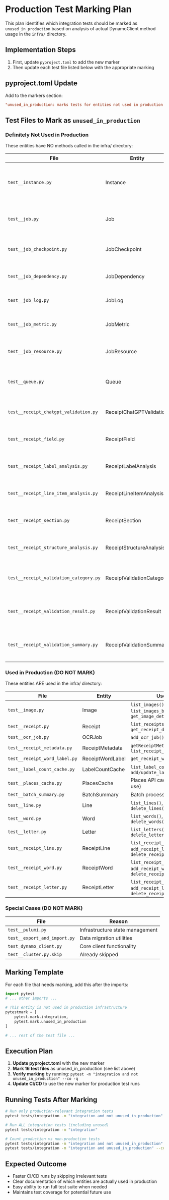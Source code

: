 # Production Test Marking Plan

This plan identifies which integration tests should be marked as `unused_in_production` based on analysis of actual DynamoClient method usage in the `infra/` directory.

## Implementation Steps

1. First, update `pyproject.toml` to add the new marker
2. Then update each test file listed below with the appropriate marking

## pyproject.toml Update

Add to the markers section:
```toml
"unused_in_production: marks tests for entities not used in production infrastructure",
```

## Test Files to Mark as `unused_in_production`

### Definitely Not Used in Production

These entities have NO methods called in the infra/ directory:

| File | Entity | Reason |
|------|--------|---------|
| `test__instance.py` | Instance | No instance-related methods found in infra/ |
| `test__job.py` | Job | Generic job entity not used (OCR Job is used instead) |
| `test__job_checkpoint.py` | JobCheckpoint | No job checkpoint methods found |
| `test__job_dependency.py` | JobDependency | No job dependency methods found |
| `test__job_log.py` | JobLog | No job log methods found |
| `test__job_metric.py` | JobMetric | No job metric methods found |
| `test__job_resource.py` | JobResource | No job resource methods found |
| `test__queue.py` | Queue | Queue operations handled differently in infra |
| `test__receipt_chatgpt_validation.py` | ReceiptChatGPTValidation | No ChatGPT validation methods found |
| `test__receipt_field.py` | ReceiptField | No receipt field methods found |
| `test__receipt_label_analysis.py` | ReceiptLabelAnalysis | No label analysis methods found |
| `test__receipt_line_item_analysis.py` | ReceiptLineItemAnalysis | No line item analysis methods found |
| `test__receipt_section.py` | ReceiptSection | No receipt section methods found |
| `test__receipt_structure_analysis.py` | ReceiptStructureAnalysis | No structure analysis methods found |
| `test__receipt_validation_category.py` | ReceiptValidationCategory | No validation category methods found |
| `test__receipt_validation_result.py` | ReceiptValidationResult | No validation result methods found |
| `test__receipt_validation_summary.py` | ReceiptValidationSummary | No validation summary methods found |

### Used in Production (DO NOT MARK)

These entities ARE used in the infra/ directory:

| File | Entity | Used Methods |
|------|--------|--------------|
| `test__image.py` | Image | `list_images()`, `list_images_by_type()`, `get_image_details()` |
| `test__receipt.py` | Receipt | `list_receipts()`, `get_receipt_details()` |
| `test__ocr_job.py` | OCRJob | `add_ocr_job()`, `addOCRJob()` |
| `test__receipt_metadata.py` | ReceiptMetadata | `getReceiptMetadata()`, `list_receipt_metadatas()` |
| `test__receipt_word_label.py` | ReceiptWordLabel | `get_receipt_word_labels_by_label()` |
| `test__label_count_cache.py` | LabelCountCache | `list_label_count_caches()`, `add/update_label_count_cache()` |
| `test__places_cache.py` | PlacesCache | Places API caching (keep for future use) |
| `test__batch_summary.py` | BatchSummary | Batch processing operations |
| `test__line.py` | Line | `list_lines()`, `add_lines()`, `delete_lines()` |
| `test__word.py` | Word | `list_words()`, `add_words()`, `delete_words()` |
| `test__letter.py` | Letter | `list_letters()`, `add_letters()`, `delete_letters()` |
| `test__receipt_line.py` | ReceiptLine | `list_receipt_lines()`, `add_receipt_lines()`, `delete_receipt_lines()` |
| `test__receipt_word.py` | ReceiptWord | `list_receipt_words()`, `add_receipt_words()`, `delete_receipt_words()` |
| `test__receipt_letter.py` | ReceiptLetter | `list_receipt_letters()`, `add_receipt_letters()`, `delete_receipt_letters()` |

### Special Cases (DO NOT MARK)

| File | Reason |
|------|--------|
| `test__pulumi.py` | Infrastructure state management |
| `test__export_and_import.py` | Data migration utilities |
| `test_dynamo_client.py` | Core client functionality |
| `test__cluster.py.skip` | Already skipped |

## Marking Template

For each file that needs marking, add this after the imports:

```python
import pytest
# ... other imports ...

# This entity is not used in production infrastructure
pytestmark = [
    pytest.mark.integration,
    pytest.mark.unused_in_production
]

# ... rest of the test file ...
```

## Execution Plan

1. **Update pyproject.toml** with the new marker
2. **Mark 16 test files** as unused_in_production (see list above)
3. **Verify marking** by running: `pytest -m "integration and not unused_in_production" --co -q`
4. **Update CI/CD** to use the new marker for production test runs

## Running Tests After Marking

```bash
# Run only production-relevant integration tests
pytest tests/integration -m "integration and not unused_in_production"

# Run ALL integration tests (including unused)
pytest tests/integration -m "integration"

# Count production vs non-production tests
pytest tests/integration -m "integration and not unused_in_production" --co -q | wc -l
pytest tests/integration -m "integration and unused_in_production" --co -q | wc -l
```

## Expected Outcome

- Faster CI/CD runs by skipping irrelevant tests
- Clear documentation of which entities are actually used in production
- Easy ability to run full test suite when needed
- Maintains test coverage for potential future use